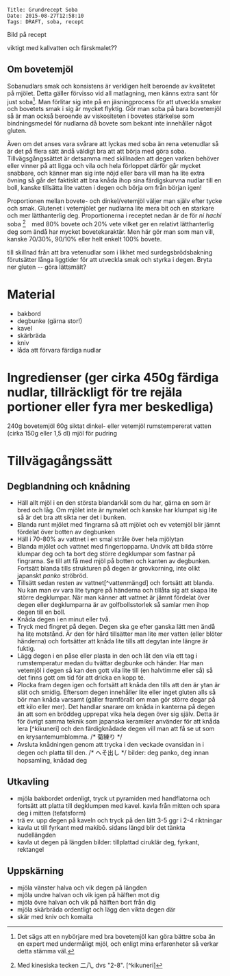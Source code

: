     Title: Grundrecept Soba
    Date: 2015-08-27T12:58:10
    Tags: DRAFT, soba, recept
    
Bild på recept

viktigt med kallvatten och färskmalet??

Om bovetemjöl
-------------
Sobanudlars smak och konsistens är verkligen helt beroende av kvalitetet på mjölet. Detta gäller förvisso vid all matlagning, men känns extra sant för just soba[^nyb]. Man förlitar sig inte på en jäsningprocess för att utveckla smaker och bovetets smak i sig är mycket flyktig. Gör man soba på bara bovetemjöl så är man också beroende av viskositeten i bovetes stärkelse som bindningsmedel för nudlarna då bovete som bekant inte innehåller något gluten.

Även om det anses vara svårare att lyckas med soba än rena vetenudlar så är det på flera sätt ändå väldigt bra att att börja med göra soba. Tillvägsgångssättet är detsamma med skillnaden att degen varken behöver eller vinner på att ligga och vila och hela förloppet därför går mycket snabbare, och känner man sig inte nöjd eller bara vill man ha lite extra övning så går det faktiskt att bra knåda ihop sina färdigskurvna nudlar till en boll, kanske tillsätta lite vatten i degen och börja om från början igen!

Proportionen mellan bovete- och dinkel/vetemjöl väljer man själv efter tycke och smak. Glutenet i vetemjölet ger nudlarna lite mera bit och en starkare och mer lätthanterlig deg. Proportionerna i receptet nedan är de för *ni hachi* soba [^kanji]　med 80% bovete och 20% vete vilket ger en relativt lätthanterlig deg som ändå har mycket bovetekaraktär. Men här gör man som man vill, kanske 70/30%, 90/10% eller helt enkelt 100% bovete.

till skillnad från att bra vetenudlar som i likhet med surdegsbrödsbakning förutsätter långa liggtider för att utveckla smak och styrka i degen. Bryta ner gluten -- göra lättsmält?

Material
===========
* bakbord
* degbunke (gärna stor!)
* kavel
* skärbräda
* kniv
* låda att förvara färdiga nudlar

Ingredienser (ger cirka 450g färdiga nudlar, tillräckligt för tre rejäla portioner eller fyra mer beskedliga)
============
240g bovetemjöl
60g siktat dinkel- eller vetemjöl
rumstempererat vatten (cirka 150g eller 1,5 dl) 
mjöl för pudring

Tillvägagångssätt
=================

## Degblandning och knådning
* Häll allt mjöl i en den största blandarkål som du har, gärna en som är bred och låg. Om mjölet inte är nymalet och kanske har klumpat sig lite så är det bra att sikta ner det i bunken.
* Blanda runt mjölet med fingrarna så att mjölet och ev vetemjöl blir jämnt fördelat över botten av degbunken
* Häll i 70-80% av vattnet i en smal stråle över hela mjölytan
* Blanda mjölet och vattnet med fingertopparna. Undvik att bilda större klumpar deg och ta bort deg större degklumpar som fastnar på fingrarna. Se till att få med mjöl på botten och kanten av degbunken. Fortsätt blanda tills strukturen på degen är grovkorning, inte olikt japanskt *panko* ströbröd.
* Tillsätt sedan resten av vattnet[^vattenmängd] och fortsätt att blanda. Nu kan man ev vara lite tyngre på händerna och tillåta sig att skapa lite större degklumpar. När man känner att vattnet är jämnt fördelat över degen eller degklumparna är av golfbollsstorlek så samlar men ihop degen till en boll.
* Knåda degen i en minut eller två.
* Tryck med fingret på degen. Degen ska ge efter ganska lätt men ändå ha lite motstånd. Är den för hård tillsätter man lite mer vatten (eller blöter händerna) och fortsätter att knåda lite tills att degytan inte längre är fuktig.
* Lägg degen i en påse eller plasta in den och låt den vila ett tag i rumstemperatur medan du tvättar degbunke och händer. Har man vetemjöl i degen så kan den gott vila lite till (en halvtimme eller så) så det finns gott om tid för att dricka en kopp té.
* Plocka fram degen igen och fortsätt att knåda den tills att den är ytan är slät och smidig. Eftersom degen innehåller lite eller inget gluten alls så bör man knåda varsamt (gäller framförallt om man gör större degar på ett kilo eller mer). Det handlar snarare om knåda in kanterna på degen än att som en bröddeg upprepat vika hela degen över sig själv. Detta är för övrigt samma teknik som japanska keramiker använder för att knåda lera [^kikuneri] och den färdigknådade degen vill man att få se ut som en krysantemumblomma. /* 菊練り */
* Avsluta knådningen genom att trycka i den veckade ovansidan in i degen och platta till den. /* へそ出し */
bilder: deg panko, deg innan hopsamling, knådad deg

## Utkavling
* mjöla bakbordet ordenligt, tryck ut pyramiden med handflatorna och fortsätt att
platta till degklumpen med kavel. kavla från mitten och spara deg i mitten (tefatsform)
* trä ev. upp degen på kaveln och tryck på den lätt 3-5 ggr i 2-4 riktningar
* kavla ut till fyrkant med makibō. sidans längd blir det tänkta nudellängden
* kavla ut degen på längden
bilder: tillplattad ciruklär deg, fyrkant, rektangel

## Uppskärning
* mjöla vänster halva och vik degen på längden
* mjöla undre halvan och vik igen på hälften mot dig
* mjöla övre halvan och vik på hälften bort från dig
* mjöla skärbräda ordentligt och lägg den vikta degen där
* skär med kniv och komaita

[^nyb]:  Det sägs att en nybörjare med bra bovetemjöl kan göra bättre soba än en expert med undermåligt mjöl, och enligt mina erfarenheter så verkar detta stämma väl.
[^kanji]: Med kinesiska tecken 二八, dvs "2-8".
[^kikuneri]
